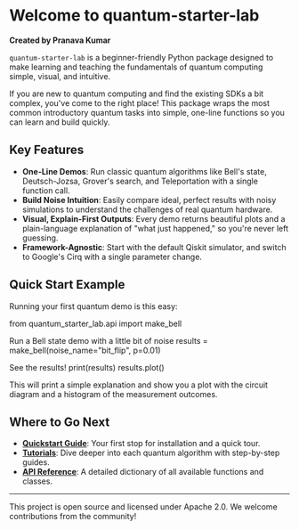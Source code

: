 # Welcome to quantum-starter-lab

**Created by Pranava Kumar**

`quantum-starter-lab` is a beginner-friendly Python package designed to make learning and teaching the fundamentals of quantum computing simple, visual, and intuitive.

If you are new to quantum computing and find the existing SDKs a bit complex, you've come to the right place! This package wraps the most common introductory quantum tasks into simple, one-line functions so you can learn and build quickly.

## Key Features

-   **One-Line Demos**: Run classic quantum algorithms like Bell's state, Deutsch-Jozsa, Grover's search, and Teleportation with a single function call.
-   **Build Noise Intuition**: Easily compare ideal, perfect results with noisy simulations to understand the challenges of real quantum hardware.
-   **Visual, Explain-First Outputs**: Every demo returns beautiful plots and a plain-language explanation of "what just happened," so you're never left guessing.
-   **Framework-Agnostic**: Start with the default Qiskit simulator, and switch to Google's Cirq with a single parameter change.

## Quick Start Example

Running your first quantum demo is this easy:

from quantum_starter_lab.api import make_bell

Run a Bell state demo with a little bit of noise
results = make_bell(noise_name="bit_flip", p=0.01)

See the results!
print(results)
results.plot()

This will print a simple explanation and show you a plot with the circuit diagram and a histogram of the measurement outcomes.

## Where to Go Next

-   **[Quickstart Guide](./quickstart.md)**: Your first stop for installation and a quick tour.
-   **[Tutorials](./tutorials/bell.md)**: Dive deeper into each quantum algorithm with step-by-step guides.
-   **[API Reference](./api.md)**: A detailed dictionary of all available functions and classes.

---

This project is open source and licensed under Apache 2.0. We welcome contributions from the community!